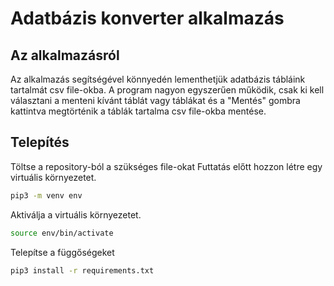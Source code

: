 # Adatbázis konverter alkalmazás

## Az alkalmazásról

Az alkalmazás segítségével könnyedén lementhetjük adatbázis tábláink tartalmát csv file-okba.
A program nagyon egyszerűen működik, csak ki kell választani a menteni kívánt táblát vagy táblákat és a "Mentés" gombra kattintva megtörténik a táblák tartalma csv file-okba mentése.

## Telepítés

Töltse a repository-ból a szükséges file-okat
Futtatás előtt hozzon létre egy virtuális környezetet.
```bash
pip3 -m venv env
```
Aktiválja a virtuális környezetet.
```bash
source env/bin/activate
```
Telepítse a függőségeket
```bash
pip3 install -r requirements.txt
```
